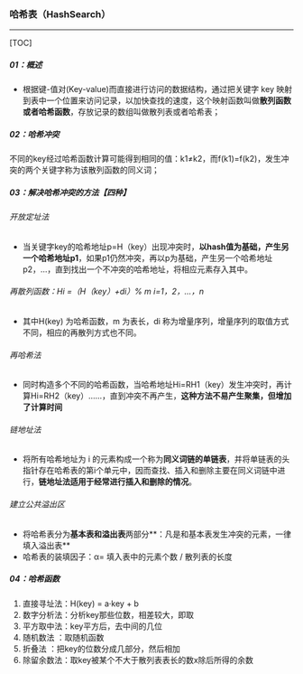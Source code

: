 ### 哈希表（HashSearch）

------

[TOC]

##### 01：概述

- 根据键-值对(Key-value)而直接进行访问的数据结构，通过把关键字 key 映射到表中一个位置来访问记录，以加快查找的速度，这个映射函数叫做**散列函数或者哈希函数**，存放记录的数组叫做散列表或者哈希表；

##### 02：哈希冲突

​	不同的key经过哈希函数计算可能得到相同的值：k1≠k2，而f(k1)=f(k2)，发生冲突的两个关键字称为该散列函数的同义词；

##### 03：解决哈希冲突的方法【四种】

###### 开放定址法

- 当关键字key的哈希地址p=H（key）出现冲突时，**以hash值为基础，产生另一个哈希地址p1**，如果p1仍然冲突，再以p为基础，产生另一个哈希地址p2，…，直到找出一个不冲突的哈希地址，将相应元素存入其中。

###### 再散列函数：Hi =（H（key）+di）% m i=1，2，…，n

- 其中H(key) 为哈希函数，m 为表长，di 称为增量序列，增量序列的取值方式不同，相应的再散列方式也不同。

###### 再哈希法

- 同时构造多个不同的哈希函数，当哈希地址Hi=RH1（key）发生冲突时，再计算Hi=RH2（key）……，直到冲突不再产生，**这种方法不易产生聚集，但增加了计算时间**

###### 链地址法

- 将所有哈希地址为 i 的元素构成一个称为**同义词链的单链表**，并将单链表的头指针存在哈希表的第i个单元中，因而查找、插入和删除主要在同义词链中进行，**链地址法适用于经常进行插入和删除的情况**。

###### 建立公共溢出区

- 将哈希表分为**基本表和溢出表**两部分**：凡是和基本表发生冲突的元素，一律填入溢出表**
- 哈希表的装填因子：α= 填入表中的元素个数 / 散列表的长度

##### 04：哈希函数 

1. 直接寻址法：H(key) = a·key + b
2. 数字分析法：分析key那些位数，相差较大，即取
3. 平方取中法：key平方后，去中间的几位
4. 随机数法 ：取随机函数
5. 折叠法 ：把key的位数分成几部分，然后相加
6. 除留余数法：取key被某个不大于散列表表长的数x除后所得的余数





